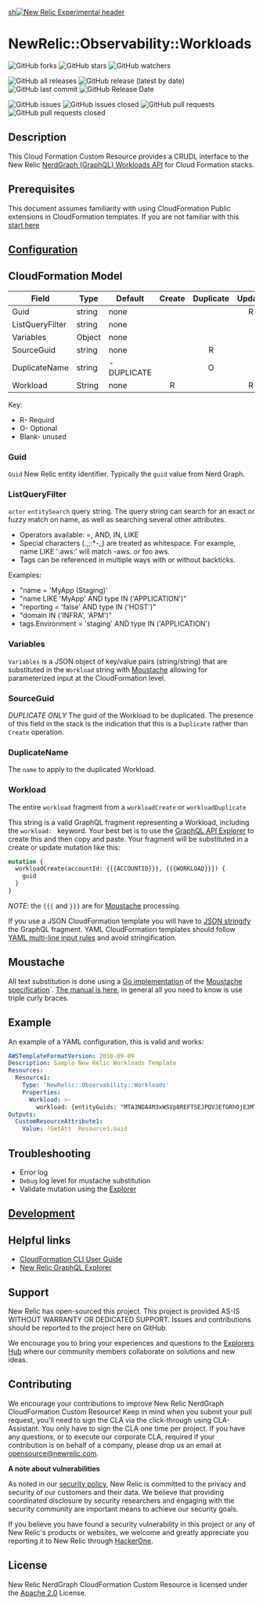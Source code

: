 [sh![New Relic Experimental header](https://github.com/newrelic/opensource-website/raw/master/src/images/categories/Experimental.png)](https://opensource.newrelic.com/oss-category/#new-relic-experimental)

# NewRelic::Observability::Workloads

![GitHub forks](https://img.shields.io/github/forks/newrelic-experimental/newrelic-experimental-FIT-template?style=social)
![GitHub stars](https://img.shields.io/github/stars/newrelic-experimental/newrelic-experimental-FIT-template?style=social)
![GitHub watchers](https://img.shields.io/github/watchers/newrelic-experimental/newrelic-experimental-FIT-template?style=social)

![GitHub all releases](https://img.shields.io/github/downloads/newrelic-experimental/newrelic-experimental-FIT-template/total)
![GitHub release (latest by date)](https://img.shields.io/github/v/release/newrelic-experimental/newrelic-experimental-FIT-template)
![GitHub last commit](https://img.shields.io/github/last-commit/newrelic-experimental/newrelic-experimental-FIT-template)
![GitHub Release Date](https://img.shields.io/github/release-date/newrelic-experimental/newrelic-experimental-FIT-template)


![GitHub issues](https://img.shields.io/github/issues/newrelic-experimental/newrelic-experimental-FIT-template)
![GitHub issues closed](https://img.shields.io/github/issues-closed/newrelic-experimental/newrelic-experimental-FIT-template)
![GitHub pull requests](https://img.shields.io/github/issues-pr/newrelic-experimental/newrelic-experimental-FIT-template)
![GitHub pull requests closed](https://img.shields.io/github/issues-pr-closed/newrelic-experimental/newrelic-experimental-FIT-template)

## Description
This Cloud Formation Custom Resource provides a CRUDL interface to the New Relic [NerdGraph (GraphQL) Workloads API](https://docs.newrelic.com/docs/apis/nerdgraph/examples/nerdgraph-workloads-api-tutorials/) for Cloud Formation stacks.

## Prerequisites
This document assumes familiarity with using CloudFormation Public extensions in CloudFormation templates. If you are not familiar with this [start here](https://docs.aws.amazon.com/AWSCloudFormation/latest/UserGuide/registry-public.html)

## [Configuration](https://github.com/newrelic-experimental/newrelic-cloudformation-resource-providers-common/blob/main/CONFIGURATION.md)

## CloudFormation Model
| Field           | Type   | Default                          | Create | Duplicate | Update | Delete | Read | Notes                                                                                                                       |
|-----------------|--------|----------------------------------|:------:|:---------:|:------:|:------:|:----:|-----------------------------------------------------------------------------------------------------------------------------|
| Guid            | string | none                             |        |           |   R    |   R    |  R   |                                                                                                                             |
| ListQueryFilter | string | none                             |        |           |        |        |      |                                                                                                                             |
| Variables       | Object | none                             |        |           |        |        |      |                                                                                                                             |
| SourceGuid      | string | none                             |        |     R     |        |        |      |                                                                                                                             |                                                                                                                             |
| DuplicateName   | string | <SourceGuid>-DUPLICATE           |        |     O     |        |        |      |                                                                                                                             |                                                                                                                             |
| Workload        | String | none                             |   R    |           |   R    |        |      |                                                                                                                             |

Key:
- R- Requird
- O- Optional
- Blank- unused

### Guid
`Guid` New Relic entity identifier. Typically the `guid` value from Nerd Graph.

### ListQueryFilter
`actor` `entitySearch` query string. The query string can search for an exact or fuzzy match on name, as well as searching several other attributes.

- Operators available: =, AND, IN, LIKE
- Special characters (.,;:*-_) are treated as whitespace. For example, name LIKE ':aws:' will match -aws. or foo aws.
- Tags can be referenced in multiple ways with or without backticks.

Examples:
- "name = 'MyApp (Staging)'
- "name LIKE 'MyApp' AND type IN ('APPLICATION')"
- "reporting = 'false' AND type IN ('HOST')"
- "domain IN ('INFRA', 'APM')"
- tags.Environment = 'staging' AND type IN ('APPLICATION')

### Variables
`Variables` is a JSON object of key/value pairs (string/string) that are substituted in the `Workload` string with [Moustache](#Moustache) allowing for parameterized input at the CloudFormation level.

### SourceGuid
*DUPLICATE ONLY*
The guid of the Workload to be duplicated. The presence of this field in the stack is the indication that this is a `Duplicate` rather than `Create` operation.

### DuplicateName
The `name` to apply to the duplicated Workload.

### Workload
The entire `workload` fragment from a `workloadCreate` or `workloadDuplicate`

This string is a valid GraphQL fragment representing a Workload, including the `workload: ` keyword. Your best bet is to use the
[GraphQL API Explorer](https://api.newrelic.com/graphiql?#query=mutation%20%7B%0A%20%20workloadCreate%28workload%3A%20%7B%7D%29%0A%7D%0A)
to create this and then copy and paste. Your fragment will be substituted in a create or update mutation like this:
```graphql
mutation {
  workloadCreate(accountId: {{{ACCOUNTID}}}, {{{WORKLOAD}}}) {
    guid
  }
}
```
_NOTE_: the `{{{` and `}}}` are for [Moustache](#Moustache) processing.

If you use a JSON CloudFormation template you will have to [JSON stringify](https://developer.mozilla.org/en-US/docs/Web/JavaScript/Reference/Global_Objects/JSON/stringify#try_it) the GraphQL fragment. YAML CloudFormation templates 
should follow [YAML multi-line input rules](https://yaml-multiline.info/) and avoid stringification.


## Moustache
All text substitution is done using a [Go implementation](https://github.com/cbroglie/mustache) of the [Moustache specification](https://github.com/mustache/spec)`. [The manual is here](http://mustache.github.io/mustache.5.html), in
general all you need to know is use triple curly braces.

## Example
An example of a YAML configuration, this is valid and works:
```yaml
AWSTemplateFormatVersion: 2010-09-09
Description: Sample New Relic Workloads Template
Resources:
  Resource1:
    Type: 'NewRelic::Observability::Workloads'
    Properties:
      Workload: >-
        workload: {entityGuids: "MTA3NDA4M3xWSVp8REFTSEJPQVJEfGRhOjE3MTk0NTk", name: "CloudFormationTest-Create"}
Outputs:
  CustomResourceAttribute1:
    Value: !GetAtt  Resource1.Guid
```

## Troubleshooting
- Error log
- `Debug` log level for mustache substitution
- Validate mutation using the [Explorer](https://api.newrelic.com/graphiql)

## [Development](https://github.com/newrelic-experimental/newrelic-cloudformation-resource-providers-common/blob/main/DEVELOPMENT.md)

## Helpful links
- [CloudFormation CLI User Guide](https://docs.aws.amazon.com/cloudformation-cli/latest/userguide/what-is-cloudformation-cli.html)
- [New Relic GraphQL Explorer](https://api.newrelic.com/graphiql) 


## Support
New Relic has open-sourced this project. This project is provided AS-IS WITHOUT WARRANTY OR DEDICATED SUPPORT. Issues and contributions should be reported to the project here on GitHub.

We encourage you to bring your experiences and questions to the [Explorers Hub](https://discuss.newrelic.com) where our community members collaborate on solutions and new ideas.

## Contributing
We encourage your contributions to improve New Relic NerdGraph CloudFormation Custom Resource! Keep in mind when you submit your pull request, you'll need to sign the CLA via the click-through using CLA-Assistant. You only have to sign the CLA one time per project. If you have any questions, or to execute our corporate CLA, required if your contribution is on behalf of a company, please drop us an email at opensource@newrelic.com.

**A note about vulnerabilities**

As noted in our [security policy](../../security/policy), New Relic is committed to the privacy and security of our customers and their data. We believe that providing coordinated disclosure by security researchers and engaging with the security community are important means to achieve our security goals.

If you believe you have found a security vulnerability in this project or any of New Relic's products or websites, we welcome and greatly appreciate you reporting it to New Relic through [HackerOne](https://hackerone.com/newrelic).

## License
New Relic NerdGraph CloudFormation Custom Resource is licensed under the [Apache 2.0](http://apache.org/licenses/LICENSE-2.0.txt) License.
